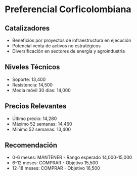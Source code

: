 # Preferencial Corficolombiana

## Catalizadores

- Beneficios por proyectos de infraestructura en ejecución
- Potencial venta de activos no estratégicos
- Diversificación en sectores de energía y agroindustria

## Niveles Técnicos

- Soporte: 13,400
- Resistencia: 14,500
- Media móvil 30 días: 14,000

## Precios Relevantes

- Último precio: 14,280
- Máximo 52 semanas: 14,460
- Mínimo 52 semanas: 13,400

## Recomendación

- 0-6 meses: MANTENER - Rango esperado 14,000-15,000
- 6-12 meses: COMPRAR - Objetivo 15,500
- 12-18 meses: COMPRAR - Objetivo 16,500
